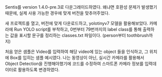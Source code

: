 Sentis를 version 1.4.0-pre.3로 다운그레이드하였다. 왜냐면 호환성 문제가 발생했기 때문에,
실제 사용 가능한 경우에 맞게 버전을 맞추어주었다.

새 프로젝트를 열고, 버전에 맞게 다운로드하고, yolotinyv7 모델을 활용해보았다.
카메라에 Run YOLO script를 부착하고, 0번부터 79번까지의 label class를 통해 출력하는 값을 표시할 문구를 정리하는 classes.txt 파일이다. (person부터 toothbrush까지)

처음 얻은 샘플은 Video를 입력하여 해당 video에 있는 object 들을 인식하고, 그 위치에 Box를 입히는 샘플 예시였다.
나는 동영상이 아닌, 실시간 카메라를 활용해서 Object Detection을 진행해야했기에 코드를 수정하여 스마트폰 카메라 정보를 입력데이터로 활용하도록 변경하였다.

